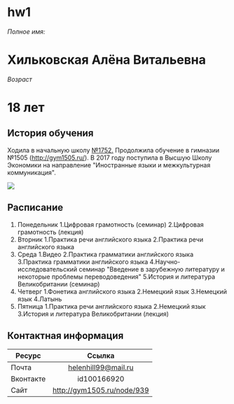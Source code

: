 # hw1

*Полное имя:* 
# Хильковская Алёна Витальевна

*Возраст* 
# 18 лет

## История обучения
Ходила в начальную школу [№1752.](http://pgym1752.mskobr.ru/) Продолжила обучение в гимназии №1505 (http://gym1505.ru/). В 2017 году поступила в Высшую Школу Экономики на направление "Иностранные языки и межкультурная коммуникация".

![](https://lang.hse.ru/data/2015/08/25/1086520204/оргсобрание%20фото%201%202015.jpg)

## Расписание
1. Понедельник
    1.Цифровая грамотность (семинар)
    2.Цифровая грамотность (лекция)
2. Вторник
    1.Практика речи английского языка
    2.Практика речи английского языка
3. Среда
    1.Видео
    2.Практика грамматики английского языка
    3.Практика грамматики английского языка
    4.Научно-исследовательский семинар "Введение в зарубежную литературу и некоторые проблемы переводоведения"
    5.История и литература Великобритании (семинар)
4. Четверг
    1.Фонетика английского языка
    2.Немецкий язык
    3.Немецкий язык
    4.Латынь
5. Пятница
    1.Практика речи английского языка
    2.Немецкий язык
    3.История и литература Великобритании (лекция)
    
## Контактная информация

Ресурс|Ссылка
---|:---:
Почта|helenhill99@mail.ru
Вконтакте|id100166920
Сайт|<http://gym1505.ru/node/939>
